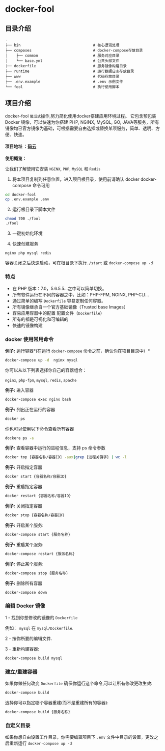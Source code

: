 # docker-fool


## 目录介绍

```
.
├── bin                                 # 核心逻辑处理
├── composes                            # docker-compose存放目录
│    ├── common                         # 服务对应目录
│    └── base.yml                       # 公共头部文件
├── dockerfile                          # 服务镜像构建目录
├── runtime                             # 运行数据日志存放目录
├── www                                 # 代码存放目录
├── .env.example                        # .env 示例文件
└── fool                                # 执行使用脚本

```

## 项目介绍

docker-fool  `傻瓜式`操作,努力简化使用docker搭建应用环境过程。
它包含预包装 Docker 镜像，可以快速为你搭建 PHP, NGINX, MySQL, GO, JAVA等服务，所有镜像均已官方镜像为基础，可根据需要自由选择或替换某项服务，简单、透明、方便、快速。



#### 项目地址 ：[码云](https://gitee.com/chazzorg/docker-fool)

**使用概览：**

让我们了解使用它安装 `NGINX`, `PHP`, `MySQL` 和 `Redis`

1. 将本项目复制到任意位置，进入项目根目录，使用前请确认 docker docker-compose 命令可用
```bash
cd docker-fool
cp .env.example .env
```

2. 运行根目录下脚本文件
 ```bash
chmod 700 ./fool
./fool
```

3. 一键初始化环境

4. 快速创建服务
 ```bash
nginx php mysql redis
```

容器关闭之后快速启动，可在根目录下执行`./start` 或 `docker-compose up -d`


### 特点

- 在 PHP 版本：7.0，5.6.5.5...之中可以简单切换。
- 所有软件运行在不同的容器之中，比如：PHP-FPM, NGINX, PHP-CLI...
- 通过简单的编写 `Dockerfile` 容易定制任何容器。
- 所有镜像继承自一个官方基础镜像（Trusted base Images）
- 容易应用容器中的配置 配置文件（`Dockerfile`）
- 所有的都是可视化和可编辑的
- 快速的镜像构建

### docker 使用常用命令



**例子:** 运行容器*(在运行 `docker-compose` 命令之前，确认你在项目目录中）*

```bash
docker-compose up -d  nginx mysql
```
你可以从以下列表选择你自己的容器组合：

`nginx`, `php-fpm`, `mysql`, `redis`, `apache`

**例子:** 进入容器

```bash
docker-compose exec nginx bash
```

**例子:** 列出正在运行的容器
```bash
docker ps
```

你也可以使用以下命令查看所有容器
```bash
dockere ps -a
```

**例子:** 查看容器中运行的进程信息，支持 ps 命令参数
```bash 
docker top {容器名称/容器ID} -aux|grep {进程关键字} | wc -l
```

**例子:** 开启指定容器
```bash
docker start {容器名称/容器ID}
```

**例子:** 重启指定容器
```bash
docker restart {容器名称/容器ID}
```

**例子:** 关闭指定容器 
```bash
docker stop {容器名称/容器ID}
```

**例子:** 开启某个服务:

```bash
docker-compose start {服务名称}
```

**例子:** 重启某个服务:

```bash
docker-compose restart {服务名称}
```

**例子:** 停止某个服务:

```bash
docker-compose stop {服务名称}
```

**例子:** 删除所有容器
```bash
docker-compose down
```

### 编辑 Docker 镜像

1 - 找到你想修改的镜像的 `Dockerfile` 

例如： `mysql` 在 `mysql/Dockerfile`.

2 - 按你所要的编辑文件.

3 - 重新构建容器:

```bash
docker-compose build mysql
```

### 建立/重建容器

如果你做任何改变 `Dockerfile` 确保你运行这个命令,可以让所有修改更改生效:

```bash
docker-compose build
```

选择你可以指定哪个容器重建(而不是重建所有的容器):

```bash
docker-compose build {服务名称}
```

### 自定义目录

如果你想自由设置工作目录，你需要编辑项目下 `.env` 文件中目录的设置，更改之后重新运行 `docker-compose up -d`
